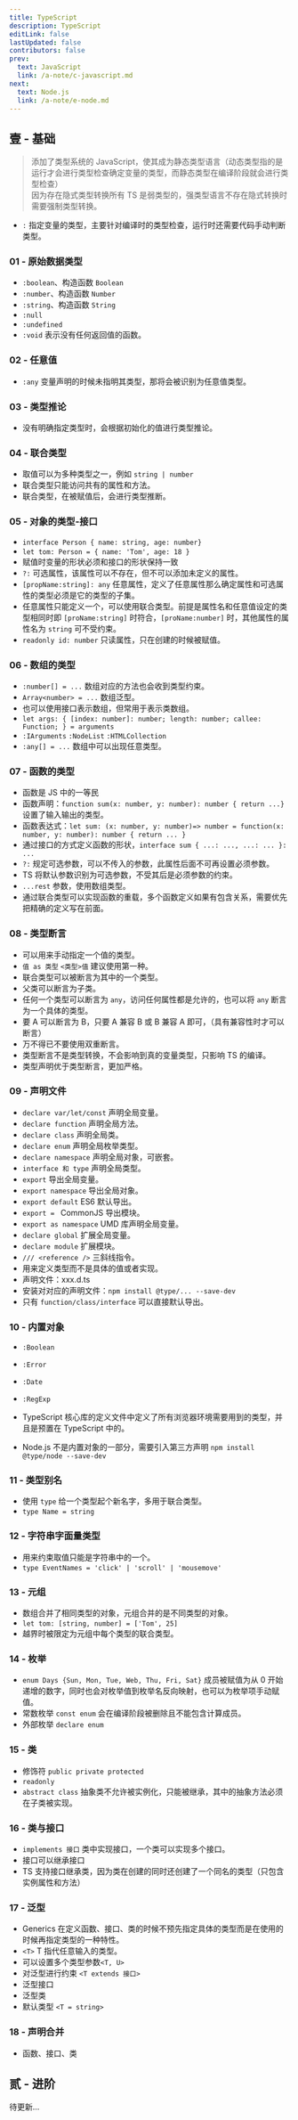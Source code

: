 ```yaml
---
title: TypeScript
description: TypeScript
editLink: false
lastUpdated: false
contributors: false
prev:
  text: JavaScript
  link: /a-note/c-javascript.md
next:
  text: Node.js
  link: /a-note/e-node.md
---
```


## 壹 - 基础

> 添加了类型系统的 JavaScript，使其成为静态类型语言（动态类型指的是运行才会进行类型检查确定变量的类型，而静态类型在编译阶段就会进行类型检查）<br />因为存在隐式类型转换所有 TS 是弱类型的，强类型语言不存在隐式转换时需要强制类型转换。

- `:` 指定变量的类型，主要针对编译时的类型检查，运行时还需要代码手动判断类型。

### 01 - 原始数据类型

- `:boolean`、构造函数 `Boolean`
- `:number`、构造函数 `Number`
- `:string`、构造函数 `String`
- `:null`
- `:undefined`
- `:void` 表示没有任何返回值的函数。

### 02 - 任意值

- `:any` 变量声明的时候未指明其类型，那将会被识别为任意值类型。

### 03 - 类型推论

- 没有明确指定类型时，会根据初始化的值进行类型推论。

### 04 - 联合类型

- 取值可以为多种类型之一，例如 `string | number`
- 联合类型只能访问共有的属性和方法。
- 联合类型，在被赋值后，会进行类型推断。

### 05 - 对象的类型-接口

- `interface Person { name: string, age: number}`
- `let tom: Person = { name: 'Tom', age: 18 }`
- 赋值时变量的形状必须和接口的形状保持一致
- `?:` 可选属性，该属性可以不存在，但不可以添加未定义的属性。
- `[propName:string]: any` 任意属性，定义了任意属性那么确定属性和可选属性的类型必须是它的类型的子集。
- 任意属性只能定义一个，可以使用联合类型。前提是属性名和任意值设定的类型相同时即 `[proName:string]` 时符合，`[proName:number]` 时，其他属性的属性名为 `string` 可不受约束。
- `readonly id: number` 只读属性，只在创建的时候被赋值。

### 06 - 数组的类型

- `:number[] = ...` 数组对应的方法也会收到类型约束。
- `Array<number> = ...` 数组泛型。
- 也可以使用接口表示数组，但常用于表示类数组。
- `let args: { [index: number]: number; length: number; callee: Function; } = arguments `
- `:IArguments` `:NodeList` `:HTMLCollection`
- `:any[] = ...` 数组中可以出现任意类型。

### 07 - 函数的类型

- 函数是 JS 中的一等民
- 函数声明：`function sum(x: number, y: number): number { return ...}` 设置了输入输出的类型。
- 函数表达式：`let sum: (x: number, y: number)=> number = function(x: number, y: number): number { return ... }`
- 通过接口的方式定义函数的形状，`interface sum { ...: ..., ...: ... }: ...`
- `?:` 规定可选参数，可以不传入的参数，此属性后面不可再设置必须参数。
- TS 将默认参数识别为可选参数，不受其后是必须参数的约束。
- `...rest` 参数，使用数组类型。
- 通过联合类型可以实现函数的重载，多个函数定义如果有包含关系，需要优先把精确的定义写在前面。

### 08 - 类型断言

- 可以用来手动指定一个值的类型。
- `值 as 类型` `<类型>值` 建议使用第一种。
- 联合类型可以被断言为其中的一个类型。
- 父类可以断言为子类。
- 任何一个类型可以断言为 `any`，访问任何属性都是允许的，也可以将 `any` 断言为一个具体的类型。
- 要 A 可以断言为 B，只要 A 兼容 B 或 B 兼容 A 即可，（具有兼容性时才可以断言）
- 万不得已不要使用双重断言。
- 类型断言不是类型转换，不会影响到真的变量类型，只影响 TS 的编译。
- 类型声明优于类型断言，更加严格。

### 09 - 声明文件

- `declare var/let/const` 声明全局变量。
- `declare function` 声明全局方法。
- `declare class` 声明全局类。
- `declare enum` 声明全局枚举类型。
- `declare namespace` 声明全局对象，可嵌套。
- `interface 和 type` 声明全局类型。
- `export` 导出全局变量。
- `export namespace` 导出全局对象。
- `export default` ES6 默认导出。
- `export = ` CommonJS 导出模块。
- `export as namespace` UMD 库声明全局变量。
- `declare global` 扩展全局变量。
- `declare module` 扩展模块。
- `/// <reference />` 三斜线指令。
- 用来定义类型而不是具体的值或者实现。
- 声明文件：xxx.d.ts
- 安装对对应的声明文件：`npm install @type/... --save-dev`
- 只有 `function/class/interface` 可以直接默认导出。

### 10 - 内置对象

- `:Boolean`
- `:Error`
- `:Date`
- `:RegExp`

- TypeScript 核心库的定义文件中定义了所有浏览器环境需要用到的类型，并且是预置在 TypeScript 中的。
- Node.js 不是内置对象的一部分，需要引入第三方声明 `npm install @type/node --save-dev`

### 11 - 类型别名

- 使用 `type` 给一个类型起个新名字，多用于联合类型。
- `type Name = string`

### 12 - 字符串字面量类型

- 用来约束取值只能是字符串中的一个。
- `type EventNames = 'click' | 'scroll' | 'mousemove'`

### 13 - 元组

- 数组合并了相同类型的对象，元组合并的是不同类型的对象。
- `let tom: [string, number] = ['Tom', 25]`
- 越界时被限定为元组中每个类型的联合类型。

### 14 - 枚举

- `enum Days {Sun, Mon, Tue, Web, Thu, Fri, Sat}` 成员被赋值为从 0 开始递增的数字，同时也会对枚举值到枚举名反向映射，也可以为枚举项手动赋值。
- 常数枚举 `const enum` 会在编译阶段被删除且不能包含计算成员。
- 外部枚举 `declare enum`

### 15 - 类

- 修饰符 `public private protected`
- `readonly`
- `abstract class` 抽象类不允许被实例化，只能被继承，其中的抽象方法必须在子类被实现。

### 16 - 类与接口

- `implements 接口` 类中实现接口，一个类可以实现多个接口。
- 接口可以继承接口
- TS 支持接口继承类，因为类在创建的同时还创建了一个同名的类型（只包含实例属性和方法）

### 17 - 泛型

- Generics 在定义函数、接口、类的时候不预先指定具体的类型而是在使用的时候再指定类型的一种特性。
- `<T>` T 指代任意输入的类型。
- 可以设置多个类型参数`<T, U>`
- 对泛型进行约束 `<T extends 接口>`
- 泛型接口
- 泛型类
- 默认类型 `<T = string>`

### 18 - 声明合并

- 函数、接口、类

## 贰 - 进阶

待更新...

<style>
table {
  display: table !important;
  width: 100% !important;
}
</style>
